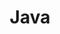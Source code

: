 ---
title: "Java"
layout: category
permalink: /categories/language/java/
author_profile: true
taxonomy: Java
sidebar:
    nav: "categories"
---